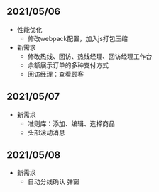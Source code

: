 ## 2021/05/06

- 性能优化
  - 修改webpack配置，加入js打包压缩
- 新需求
  - 修改热线、回访、热线经理、回访经理工作台
  - 余额展示订单的多种支付方式
  - 回访经理：查看顾客

## 2021/05/07

- 新需求
  - 准则库：添加、编辑、选择商品
  - 头部滚动消息

## 2021/05/08

- 新需求
  - 自动分线确认  弹窗





